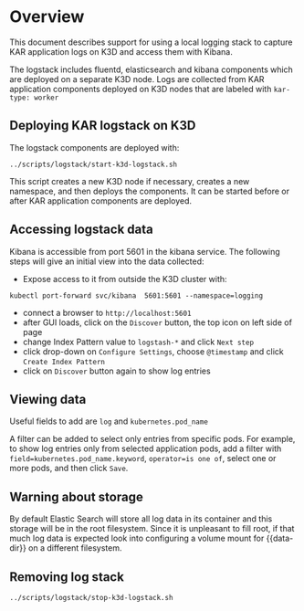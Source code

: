 <!--
# Copyright IBM Corporation 2020,2023
#
# Licensed under the Apache License, Version 2.0 (the "License");
# you may not use this file except in compliance with the License.
# You may obtain a copy of the License at
#
#     http://www.apache.org/licenses/LICENSE-2.0
#
# Unless required by applicable law or agreed to in writing, software
# distributed under the License is distributed on an "AS IS" BASIS,
# WITHOUT WARRANTIES OR CONDITIONS OF ANY KIND, either express or implied.
# See the License for the specific language governing permissions and
# limitations under the License.
-->

# Overview

This document describes support for using a local logging stack to
capture KAR application logs on K3D and access them with Kibana.

The logstack includes fluentd, elasticsearch and kibana components
which are deployed on a separate K3D node. Logs are collected from
KAR application components deployed on K3D nodes that are labeled with
`kar-type: worker`

## Deploying KAR logstack on K3D

The logstack components are deployed with:
```shell
../scripts/logstack/start-k3d-logstack.sh
```
This script creates a new K3D node if necessary, creates a new namespace,
and then deploys the components. It can be started before or after KAR
application components are deployed.


## Accessing logstack data

Kibana is accessible from port 5601 in the kibana service.
The following steps will give an initial view into the data collected:

   + Expose access to it from outside the K3D cluster with:
```shell
kubectl port-forward svc/kibana  5601:5601 --namespace=logging
```
   + connect a browser to `http://localhost:5601`
   + after GUI loads, click on the `Discover` button, the top icon on left side of page
   + change Index Pattern value to `logstash-*` and click `Next step`
   + click drop-down on `Configure Settings`, choose `@timestamp` and click `Create Index Pattern`
   + click on `Discover` button again to show log entries

## Viewing data

Useful fields to add are `log` and `kubernetes.pod_name`

A filter can be added to select only entries from specific pods. For example, to show log entries only from selected application pods, 
add a filter with `field=kubernetes.pod_name.keyword`, `operator=is one of`, select one or more pods, and then click `Save`.


## Warning about storage

By default Elastic Search will store all log data in its container and this storage will be in the root filesystem. Since it is unpleasant to fill root, if that much log data is expected look into configuring a volume mount for {{data-dir}} on a different filesystem.

## Removing log stack

`../scripts/logstack/stop-k3d-logstack.sh`
